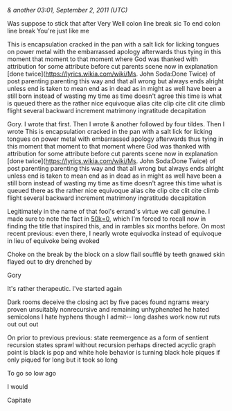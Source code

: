 *& another 03:01, September 2, 2011 (UTC)*

Was suppose to stick that after Very Well colon line break sic To end colon line break You're just like me

This is encapsulation cracked in the pan with a salt lick for licking tongues on power metal with the embarrassed apology afterwards thus tying in this moment that moment to that moment where God was thanked with attribution for some attribute before cut parents scene now in explanation [done twice](https://lyrics.wikia.com/wiki/Ms. John Soda:Done Twice) of post parenting parenting this way and that all wrong but always ends alright unless end is taken to mean end as in dead as in might as well have been a still born instead of wasting my time as time doesn't agree this time is what is queued there as the rather nice equivoque alias cite clip cite clit cite climb flight several backward increment matrimony ingratitude decapitation

Gory. I wrote that first. Then I wrote & another followed by four tildes. Then I wrote This is encapsulation cracked in the pan with a salt lick for licking tongues on power metal with embarrassed apology afterwards thus tying in this moment that moment to that moment where God was thanked with attribution for some attribute before cut parents scene now in explanation [done twice](https://lyrics.wikia.com/wiki/Ms. John Soda:Done Twice) of post parenting parenting this way and that all wrong but always ends alright unless end is taken to mean end as in dead as in might as well have been a still born instead of wasting my time as time doesn't agree this time what is queued there as the rather nice equivoque alias cite clip cite clit cite climb flight several backward increment matrimony ingratitude decapitation

Legitimately in the name of that fool's errand's virtue we call genuine. I made sure to note the fact in [50k=0](50k=0.md), which I'm forced to recall now in finding the title that inspired this, and in rambles six months before. On most recent previous: even there, I nearly wrote equivodka instead of equivoque in lieu of equivoke being evoked

Choke on the break by the block on a slow flail soufflé by teeth gnawed skin flayed out to dry drenched by

Gory

It's rather therapeutic. I've started again

Dark rooms deceive the closing act by five paces found ngrams weary proven unsuitably nonrecursive and remaining unhyphenated he hated semicolons I hate hyphens though I admit-- long dashes work now rut ruts out out out

On prior to previous previous: state reemergence as a form of sentient recursion states sprawl without recursion perhaps directed acyclic graph point is black is pop and white hole behavior is turning black hole piques if only piqued for long but it took so long

To go so low ago

I would

Capitate

